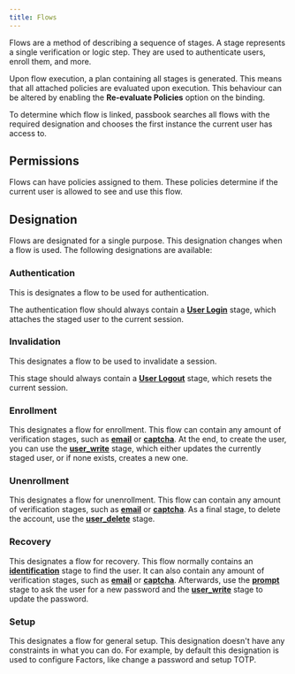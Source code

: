 ```yaml
---
title: Flows
---
```

Flows are a method of describing a sequence of stages. A stage represents a single verification or logic step. They are used to authenticate users, enroll them, and more.

Upon flow execution, a plan containing all stages is generated. This means that all attached policies are evaluated upon execution. This behaviour can be altered by enabling the **Re-evaluate Policies** option on the binding.

To determine which flow is linked, passbook searches all flows with the required designation and chooses the first instance the current user has access to.

## Permissions

Flows can have policies assigned to them. These policies determine if the current user is allowed to see and use this flow.

## Designation

Flows are designated for a single purpose. This designation changes when a flow is used. The following designations are available:

### Authentication

This is designates a flow to be used for authentication.

The authentication flow should always contain a [**User Login**](stages/user_login.md) stage, which attaches the staged user to the current session.

### Invalidation

This designates a flow to be used to invalidate a session.

This stage should always contain a [**User Logout**](stages/user_logout.md) stage, which resets the current session.

### Enrollment

This designates a flow for enrollment. This flow can contain any amount of verification stages, such as [**email**](stages/email/index.md) or [**captcha**](stages/captcha/index.md). At the end, to create the user, you can use the [**user_write**](stages/user_write.md) stage, which either updates the currently staged user, or if none exists, creates a new one.

### Unenrollment

This designates a flow for unenrollment. This flow can contain any amount of verification stages, such as [**email**](stages/email/index.md) or [**captcha**](stages/captcha/index.md). As a final stage, to delete the account, use the [**user_delete**](stages/user_delete.md) stage.

### Recovery

This designates a flow for recovery. This flow normally contains an [**identification**](stages/identification/index.md) stage to find the user. It can also contain any amount of verification stages, such as [**email**](stages/email/index.md) or [**captcha**](stages/captcha/index.md).
Afterwards, use the [**prompt**](stages/prompt/index.md) stage to ask the user for a new password and the [**user_write**](stages/user_write.md) stage to update the password.

### Setup

This designates a flow for general setup. This designation doesn't have any constraints in what you can do. For example, by default this designation is used to configure Factors, like change a password and setup TOTP.
